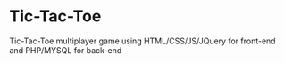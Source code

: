 # Tic-Tac-Toe
Tic-Tac-Toe multiplayer game using HTML/CSS/JS/JQuery for front-end and PHP/MYSQL for back-end
